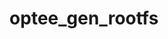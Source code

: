 ---
parent_project: optee
permalink: /engineering/projects/optee/optee_gen_rootfs/
project_link_name: optee_gen_rootfs
project_stats: 'true'
project_url: https://github.com/linaro-swg/gen_rootfs
title: optee_gen_rootfs
image:
  featured: 'true'
  path: /assets/images/projects/op-tee.png
display: "false"
---